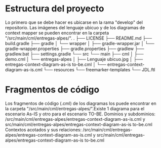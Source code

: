 # Estructura del proyecto

Lo primero que se debe hacer es ubicarse en la rama "develop" del repositorio. Las imágenes del lenguaje ubicuo y de los diagramas de context mapper se pueden encontrar en la carpeta "/src/main/cml/entregas-alpes/". 
.
├── LICENSE
├── README.md
├── build.gradle
├── gradle
│   └── wrapper
│       ├── gradle-wrapper.jar
│       └── gradle-wrapper.properties
├── gradle.properties
├── gradlew
├── gradlew.bat
├── settings.gradle
└── src
    └── main
        ├── cml
        │   ├── demo.cml
        │   └── entregas-alpes
        │       ├── Lenguaje ubicuo.jpg
        │       ├── entregas-context-diagram-as-is to-be.cml
        │       └── entregas-context-diagram-as-is.cml
        └── resources
            └── freemarker-templates
                └── JDL.ftl

# Fragmentos de código
Los fragmentos de código (.cml) de los diagramas los puede encontrar en la carpeta "/src/main/cml/entregas-alpes/".Existe 1 diagrama para el escenario As-IS y otro para el escenario TO-BE.
Dominios y subdominios: /src/main/cml/entregas-alpes/entregas-context-diagram-as-is.cml y src/main/cml/entregas-alpes/entregas-context-diagram-as-is to-be.cml
Contextos acotados y sus relaciones: /src/main/cml/entregas-alpes/entregas-context-diagram-as-is.cml y src/main/cml/entregas-alpes/entregas-context-diagram-as-is to-be.cml
